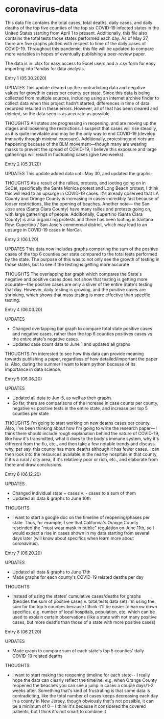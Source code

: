 # coronavirus-data
This data file contains the total cases, total deaths, daily cases, and daily deaths of the top five counties of the top six COVID-19 infected states in the United States starting from April 1 to present. Additionally, this file also contains the total tests those states performed each day. As of May 27, there are five graphs plotted with respect to time of the daily cases of COVID-19. Throughout this pandemic, this file will be updated to compare more variables in hopes of eventually publishing a peer-review paper.

The data is in .xlsx for easy access to Excel users and a .csv form for easy importing into Pandas for data analysis.

Entry 1 (05.30.2020)

UPDATES
This update cleared up the contradicting data and negative values for growth in cases per county per state. Since this data is being collected from multiple sources, including using an internet archive finder to collect data when this project hadn't started, differences in time of data recorded resulted in these errors. However, all of that has been cleared and deleted, so the data seen is as accurate as possible. 

THOUGHTS
All states are progressing in reopening, and are moving up the stages and loosening the restrictions. I suspect that cases will rise steadily, as it is quite inevitable and may be the only way to end COVID-19 (develop immunity through minimal exposure). Additionally, protesting and riots are happening because of the BLM movement—though many are wearing masks to prevent the spread of COVID-19, I believe this exposure and large gatherings will result in fluctuating cases (give two weeks).

Entry 2 (05.31.20)

UPDATES
This update added data until May 30, and updated the graphs.

THOUGHTS
As a result of the rallies, protests, and looting going on in SoCal, specifically the Santa Monica protest and Long Beach protest, I think this will lead to an upsurge in COVID-19 cases. It's already observed that LA County and Orange County is increasing in cases incredibly fast because of looser restrictions, like the opening of beaches. Another note— the San Jose area (Santa Clara County) have many rallies and protests going on, with large gatherings of people. Additionally, Cupertino (Santa Clara County) is also organizing protests and there has been looting in Santana Row, Cupertino / San Jose's commercial district, which may lead to an upsurge in COVID-19 cases in NorCal.

Entry 3 (06.1.20)

UPDATES
This data now includes graphs comparing the sum of the positive cases of the top 6 counties per state compared to the total tests performed by the state. The purpose of this was to not only see the growth of testing in those states, but to see if the testing is getting more accurate

THOUGHTS
The overlapping bar graph which compares the State's negative and positive cases does not show that testing is getting more accurate—the positive cases are only a sliver of the entire State's testing that day. However, daily testing is growing, and the positive cases are shrinking, which shows that mass testing is more effective than specific testing.

Entry 4 (06.03.20)

UPDATES
- Changed overlapping bar graph to compare total state positive cases and negative cases, rather than the top 6 counties positives cases vs the entire state's negative cases. 
- Updated case count data to June 1 and updated all graphs

THOUGHTS
I'm interested to see how this data can provide meaning towards publishing a paper, regardless of how detailed/important the paper is. Also, during the summer I want to learn python because of its importance in data science.

Entry 5 (06.06.20)

UPDATES
- Updated all data to Jun-5, as well as their graphs
- So far, there are comparisons of the increase in case counts per county, negative vs positive tests in the entire state, and increase per top 5 counties per state

THOUGHTS
I'm going to start working on new deaths cases per county. Also, I've been thinking about how I'm going to write the research paper— I think there should include rough explanation behind the nature of COVID-19, like how it's transmitted, what it does to the body's immune system, why it's different from the flu, etc., and then take a few notable trends and discuss why, per say, this county has more deaths although it has fewer cases. I can then look into the resources available in the nearby hospitals in that county, if it's a rural / city area, if it's relatively poor or rich, etc., and elaborate from there and draw conclusions.

Entry 6 (06.12.20)

UPDATES
- Changed individual state + cases v. - cases to a sum of them
- Updated all data & graphs to June 10th

THOUGHTS
- I want to start a google doc on the timeline of reopening/phases per state. Thus, for example, I see that California's Orange County rescinded the "must wear mask in public" regulation on June 11th, so I would expect a rise in cases shown in my data starting from several days later (will know about specifics when learn more about coronavirus).

Entry 7 (06.20.20)

UPDATES
- Updated all data & graphs to June 17th
- Made graphs for each county's COVID-19 related deaths per day


THOUGHTS
- Instead of using the states' cumulative cases/deaths for graphs (besides the sum of positive cases v. total tests data set) I'm using the sum for the top 5 counties because I think it'll be easier to narrow down specifics, e.g. number of local hospitals, population, etc. which can be used to explain certain observations (like a state with not many positive cases, but more deaths than those of a state with more positive cases)

Entry 8 (06.21.20)

UPDATES
- Made graph to compare sum of each state's top 5 counties' daily COVID-19 related deaths

THOUGHTS
- I want to start making the reopening timeline for each state-- I really hope the data can clearly reflect the timeline, e.g. when Orange County reopened the beaches you can see a jump in cases a couple days/1-2 weeks after. Something that's kind of frustrating is that some data is contradicting, like the total number of cases keeps decreasing each day in a county in New Jersey, though obviously that's not possible, it can be a minimum of 0-- I think it's because it considered the covered patients, but I think it's not smart to combine it


